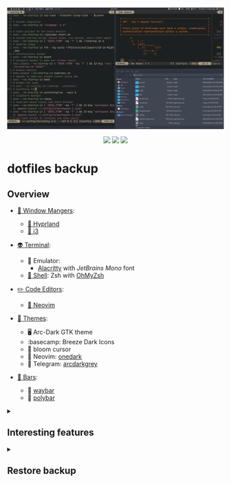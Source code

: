 ![Screenshot](https://raw.githubusercontent.com/coffebar/dotfiles/master/screenshot.png)

<div align="center">

![](https://img.shields.io/github/last-commit/coffebar/dotfiles?&style=for-the-badge&color=C9CBFF&logoColor=D9E0EE&labelColor=302D41)
![](https://img.shields.io/github/stars/coffebar/dotfiles?style=for-the-badge&logo=starship&color=8bd5ca&logoColor=D9E0EE&labelColor=302D41)
[![](https://img.shields.io/github/repo-size/coffebar/dotfiles?color=%23DDB6F2&label=SIZE&logo=codesandbox&style=for-the-badge&logoColor=D9E0EE&labelColor=302D41)](https://github.com/iamverysimp1e/dots)

</div>

# dotfiles backup

## Overview


- [🌿 Window Mangers]():
  - [🍚 Hyprland](https://github.com/hyprwm/Hyprland)
  - [🍙 i3](https://i3wm.org/)
- [👽 Terminal]():
  - :robot: Emulator:
    - [Alacritty](https://alacritty.org/) with *JetBrains Mono* font
  - [🌌 Shell](#shell): Zsh with [OhMyZsh](https://github.com/ohmyzsh/ohmyzsh)
- [✏️ Code Editors]():
  - [💫 Neovim](https://neovim.io/)
- [:art: Themes]():
  - :desktop_computer: Arc-Dark GTK theme
  - :basecamp: Breeze Dark Icons
  - :small_red_triangle: bloom cursor
  - :large_blue_diamond: Neovim: [onedark](https://github.com/navarasu/onedark.nvim)
  - :new_moon_with_face: Telegram: [arcdarkgrey](https://t.me/addtheme/arcdarkgrey)

- [:pushpin: Bars]():
  - :womans_hat: [waybar](https://github.com/Alexays/Waybar)
  - :tophat: [polybar](https://github.com/polybar/polybar)


<details><summary><h2>Interesting features</h2></summary>

#### i3


- Automatic tiling via [autotiling](https://github.com/nwg-piotr/autotiling) script. Split direction depends on the currently focused window dimensions.

- Some of wm's binds improved by Lua script. Lua has more flexibility than i3config syntax. I like to switch automatically to the appropriate workspace after opening programs using a keyboard shortcut.

- ``Super + ` `` open ssh servers menu to connect.

- ``Super + \ `` open fuzzy finder to search for local text files in the home directory to edit in Neovim.

- Automatic tiling freed up ``Super + H`` shortcut. So I'm using HJKL to navigate inside WM.

- UI scale options depends on current display setup and [autorandr](https://github.com/phillipberndt/autorandr) profile name.


#### Common

- ``Alt + f`` open a file manager in that directory what was found in clipboard. For example, if you copied a file from some program, you can open its directory just by pressing this shortcut.

- Neovim [opens](https://github.com/coffebar/dotfiles/blob/master/.config/nvim/lua/commands.lua) popular image formats in external viewer ([pix](https://github.com/linuxmint/pix)) instead of binary view.

- Mouse side buttons bound to copy and paste in graphics applications. Although I try to use the mouse less, it's useful for (web)apps with mouse-centric UI.

- CapsLock is changed to Backspace.

- Nice aliases: i to install package, 'md2pdf' to convert markdown file to pdf, v to open Neovim. 

- Not using Display Managers.

- ``Ctrl + m`` bind simplifies sequence ``Ctrl + l, Ctrl + v, Return`` to interact with file-picker dialog by selecting file from clipboard blazing fast.

- ``Super + P`` pull dotfiles from this repo and show notification with icon.

</details>

<details><summary>
<h2>Restore backup</h2>
</summary>


### Please don't do this without understanding all files and commands! 

Note: before proceed you need to create or restore ssh keys and install git 

### Download config files and install packages from AUR
```bash
git clone --bare git@github.com:coffebar/dotfiles.git dotfiles
git --git-dir=$HOME/dotfiles --work-tree=$HOME config --local core.worktree $HOME

# install yay
pacman -S --needed git base-devel
git clone https://aur.archlinux.org/yay.git
cd yay
makepkg -si
cd .. && rm -rf yay
yay -Y --gendb

# install packages
yay -S --needed - < pkglist.txt

# enable services
sudo systemctl enable --now input-remapper docker tlp ufw bluetooth systemd-resolved.service autorandr
# add firewall rule
sudo ufw default deny incoming
sudo ufw allow syncthing
sudo ufw enable

# install ohmyzsh
sh -c "$(wget -O- https://raw.githubusercontent.com/ohmyzsh/ohmyzsh/master/tools/install.sh)"
git clone https://github.com/zsh-users/zsh-autosuggestions ~/.oh-my-zsh/custom/plugins/zsh-autosuggestions
git clone https://github.com/zsh-users/zsh-syntax-highlighting.git ~/.oh-my-zsh/custom/plugins/zsh-syntax-highlighting

# copy ksnip config
cp -f ~/.config/ksnip/ksnip.example.conf ~/.config/ksnip/ksnip.conf

```

### GTK options

Next options will tell GTK-based apps to prefer Dark theme and open file chooser by default in the home directory.
```bash
gsettings set org.gnome.desktop.interface color-scheme prefer-dark
gsettings set org.gtk.Settings.FileChooser startup-mode cwd
gsettings set org.gtk.gtk4.Settings.FileChooser startup-mode cwd
# cursor theme change
gsettings set org.gnome.desktop.interface cursor-theme 'bloom'

```

### Neovim plugins and dependencies
Run this script to sync Neovim config from this repo. It can be used separately on Arch systems.
```bash
sh -c "$(wget -O- https://raw.githubusercontent.com/coffebar/dotfiles/master/fetch-nvim-conf.sh)"
```

</details>



